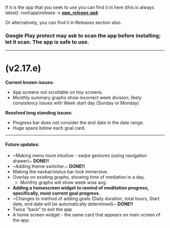 If it is the app that you seek to use you can find it in here (this is always latest): root\app\release -> ***[app_release.apk](https://github.com/spewedprojects/MeditationTracker/blob/master/app/release/app-release.apk)***

Or alternatively, you can find it in Releases section also.

### Google Play protect may ask to scan the app before installing; let it scan. **The app is safe to use.**

***

# (v2.17.e)
**Current known issues:**
- App screens not scrollable on tiny screens.
- Monthly summary graphs show incorrect week division; likely consistency issues with Week start day (Sunday or Monday)


__Resolved long standing issues:__
- Progress bar does not consider the end date in the date range.
- Huge space below each goal card.


***
#### **Future updates:**
- ~Making menu more intuitive - swipe gestures (using navigation drawer)~ __DONE!!__
- ~Adding theme switcher.~ __DONE!!__
- Making the navbar/status bar look immersive.
- Overlay on existing graphs, showing time of mediation in a day.
  - Monthly graphs will show week wise avg.
- **Adding a homescreen widget to remind of meditation progress, specifically, most current goal progress.**
- ~Changes to method of adding goals (Daily duration, total hours, Start date, end date will be automatically determined)~ __DONE!!__
- Twice "back" to exit the app
- A home screen widget - the same card that appears on main screen of the app.